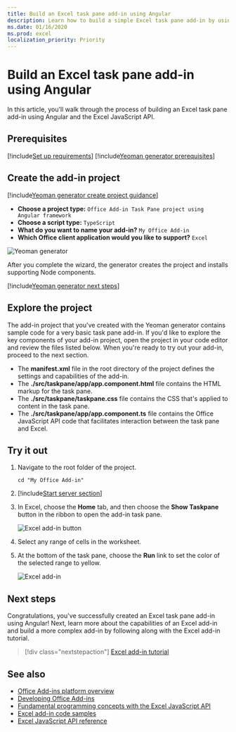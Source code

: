 ```yaml
---
title: Build an Excel task pane add-in using Angular
description: Learn how to build a simple Excel task pane add-in by using the Office JS API and Angular.
ms.date: 01/16/2020
ms.prod: excel
localization_priority: Priority
---
```


# Build an Excel task pane add-in using Angular

In this article, you'll walk through the process of building an Excel task pane add-in using Angular and the Excel JavaScript API.

## Prerequisites

[!include[Set up requirements](../includes/set-up-dev-environment-beforehand.md)]
[!include[Yeoman generator prerequisites](../includes/quickstart-yo-prerequisites.md)]

## Create the add-in project

[!include[Yeoman generator create project guidance](../includes/yo-office-command-guidance.md)]

- **Choose a project type:** `Office Add-in Task Pane project using Angular framework`
- **Choose a script type:** `TypeScript`
- **What do you want to name your add-in?** `My Office Add-in`
- **Which Office client application would you like to support?** `Excel`

![Yeoman generator](../images/yo-office-excel-angular-2.png)

After you complete the wizard, the generator creates the project and installs supporting Node components.

[!include[Yeoman generator next steps](../includes/yo-office-next-steps.md)]

## Explore the project

The add-in project that you've created with the Yeoman generator contains sample code for a very basic task pane add-in. If you'd like to explore the key components of your add-in project, open the project in your code editor and review the files listed below. When you're ready to try out your add-in, proceed to the next section.

- The **manifest.xml** file in the root directory of the project defines the settings and capabilities of the add-in.
- The **./src/taskpane/app/app.component.html** file contains the HTML markup for the task pane.
- The **./src/taskpane/taskpane.css** file contains the CSS that's applied to content in the task pane.
- The **./src/taskpane/app/app.component.ts** file contains the Office JavaScript API code that facilitates interaction between the task pane and Excel.

## Try it out

1. Navigate to the root folder of the project.

    ```command&nbsp;line
    cd "My Office Add-in"
    ```

2. [!include[Start server section](../includes/quickstart-yo-start-server-excel.md)] 

3. In Excel, choose the **Home** tab, and then choose the **Show Taskpane** button in the ribbon to open the add-in task pane.

    ![Excel add-in button](../images/excel-quickstart-addin-3b.png)

4. Select any range of cells in the worksheet.

5. At the bottom of the task pane, choose the **Run** link to set the color of the selected range to yellow.

    ![Excel add-in](../images/excel-quickstart-addin-3c.png)

## Next steps

Congratulations, you've successfully created an Excel task pane add-in using Angular! Next, learn more about the capabilities of an Excel add-in and build a more complex add-in by following along with the Excel add-in tutorial.

> [!div class="nextstepaction"]
> [Excel add-in tutorial](../tutorials/excel-tutorial.md)

## See also

* [Office Add-ins platform overview](../overview/office-add-ins.md)
* [Developing Office Add-ins](../develop/develop-overview.md)
* [Fundamental programming concepts with the Excel JavaScript API](../excel/excel-add-ins-core-concepts.md)
* [Excel add-in code samples](https://developer.microsoft.com/office/gallery/?filterBy=Samples,Excel)
* [Excel JavaScript API reference](../reference/overview/excel-add-ins-reference-overview.md)
